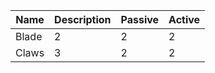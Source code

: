 | Name         | Description    | Passive | Active |
|--------------|-----------|------------|-----|
| Blade |   2    |    2   |2 |
| Claws      |  3 |     2   | 2|
